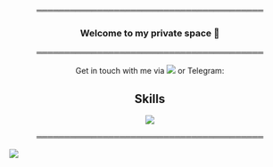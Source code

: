<p align="center">═════════════════════════════════════════</p>
<h3 align="center"> Welcome to my private space 👋 </h3>
<p align="center">═════════════════════════════════════════</p>
<p align="center">Get in touch with me via <a href="https://discordapp.com/users/361867960714919947"> <img src="https://skillicons.dev/icons?i=discord" /></a> or Telegram:
</p>
<p align="center" >
  <h2 align="center">Skills</h2>
</p>
<p align="center">
  <a href="https://skillicons.dev">
    <img src="https://skillicons.dev/icons?i=github,js,html,css,ps,figma,flask,c,cs,cpp,py" />
  </a>
</p>
<p align="center">═════════════════════════════════════════</p>
<img src="![Anurag's GitHub stats](https://github-readme-stats.vercel.app/api?username=Kpyr&show_icons=true&theme=transparent)" />
